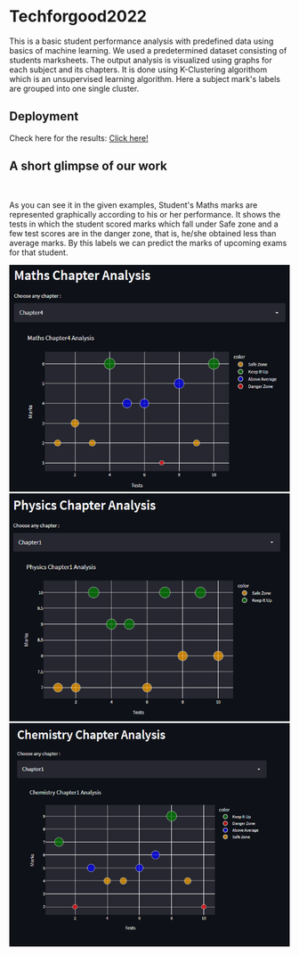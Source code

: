 # Techforgood2022
This is a basic student performance analysis with predefined data using basics of machine learning. We used a predetermined dataset consisting of students marksheets. The output analysis is visualized using graphs for each subject and its chapters. It is done using K-Clustering algorithom which is an unsupervised learning algorithm. Here a subject mark's labels are grouped into one single cluster.

## Deployment
Check here for the results: <a href="https://share.streamlit.io/muditbaid/techforgood2022/main/modplott.py">Click here!</a>

<h2>A short glimpse of our work</h2>
<br>
<p>As you can see it in the given examples, Student's Maths marks are represented graphically according to his or her performance. It shows the tests in which the student scored marks which fall under Safe zone and a few test scores are in the danger zone, that is, he/she obtained less than average marks. By this labels we can predict the marks of upcoming exams for that student.<p>
<img src="imgs/maths.png">
<img src="imgs/physics.png">
<img src="imgs/chemistry.png">



